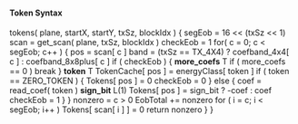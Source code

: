 #### Token Syntax

<div class="syntax">
tokens( plane, startX, startY, txSz, blockIdx ) {
    segEob = 16 << (txSz << 1)
    scan = get_scan( plane, txSz, blockIdx )
    checkEob = 1
    for( c = 0; c < segEob; c++ ) {
        pos = scan[ c ]
        band = (txSz == TX_4X4) ? coefband_4x4[ c ] : coefband_8x8plus[ c ]
        if ( checkEob ) {
        <b>more_coefs</b>                                                    T
            if ( more_coefs == 0 )
                break
        }
        <b>token</b>                                                         T
        TokenCache[ pos ] = energyClass[ token ]
        if ( token == ZERO_TOKEN ) {
            Tokens[ pos ] = 0
            checkEob = 0
        } else {
            coef = read_coef( token )
            <b>sign_bit</b>                                                  L(1)
            Tokens[ pos ] = sign_bit ? -coef : coef
            checkEob = 1
        }
    }
    nonzero = c > 0
    EobTotal += nonzero
    for ( i = c; i < segEob; i++ )
        Tokens[ scan[ i ] ] = 0
    return nonzero
    }
}
</div>
